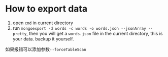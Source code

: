 # How to export data
1. open `cmd` in current directory
2. run  `mongoexport -d words -c words -o words.json --jsonArray --pretty`, then you will get a `words.json` file in the current directory, this is your data. backup it yourself.

如果报错可以添加参数`--forceTableScan`
